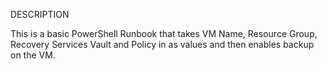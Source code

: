 DESCRIPTION

This is a basic PowerShell Runbook that takes VM Name, Resource Group, Recovery Services Vault and Policy in as values and then enables backup on the VM. 